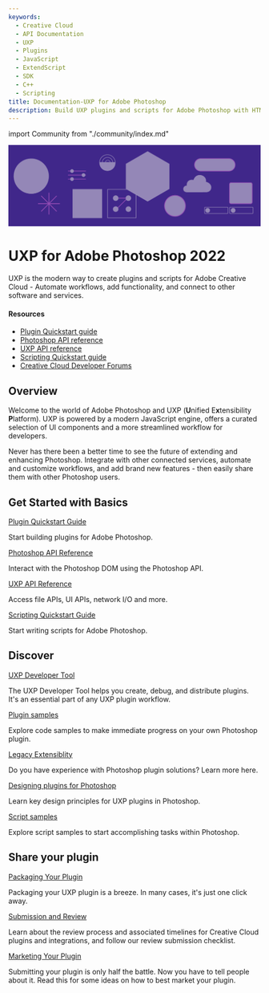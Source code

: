 ```yaml
---
keywords:
  - Creative Cloud
  - API Documentation
  - UXP
  - Plugins
  - JavaScript
  - ExtendScript
  - SDK
  - C++
  - Scripting
title: Documentation-UXP for Adobe Photoshop
description: Build UXP plugins and scripts for Adobe Photoshop with HTML, CSS, and JavaScript. Automate workflows, build new features, and more.
---
```


import Community from "./community/index.md"

<Hero slots="image, heading, text" background="rgb(64, 34, 138)"/>

![Hero image](./illustration.png)

# UXP for Adobe Photoshop 2022

UXP is the modern way to create plugins and scripts for Adobe Creative Cloud - Automate workflows, add functionality, and connect to other software and services.

<Resources slots="heading, links"/>

#### Resources

- [Plugin Quickstart guide](guides/)
- [Photoshop API reference](ps_reference/)
- [UXP API reference](uxp/reference-js/)
- [Scripting Quickstart guide](scripting/getting-started/)
- [Creative Cloud Developer Forums](https://forums.creativeclouddeveloper.com/)

## Overview

Welcome to the world of Adobe Photoshop and UXP (**U**nified E**x**tensibility **P**latform). UXP is powered by a modern JavaScript engine, offers a curated selection of UI components and a more streamlined workflow for developers.

Never has there been a better time to see the future of extending and enhancing Photoshop. Integrate with other connected services, automate and customize workflows, and add brand new features - then easily share them with other Photoshop users.

<DiscoverBlock slots="heading, link, text"/>

## Get Started with Basics

[Plugin Quickstart Guide](guides/)

Start building plugins for Adobe Photoshop.

<DiscoverBlock slots="link, text"/>

[Photoshop API Reference](ps_reference/)

Interact with the Photoshop DOM using the Photoshop API.

<DiscoverBlock slots="link, text"/>

[UXP API Reference](uxp/reference-js/)

Access file APIs, UI APIs, network I/O and more.

<DiscoverBlock slots="link, text"/>

[Scripting Quickstart Guide](scripting/getting-started/)

Start writing scripts for Adobe Photoshop.

## Discover

<DiscoverBlock slots="link, text"/>

[UXP Developer Tool](guides/devtool/)

The UXP Developer Tool helps you create, debug, and distribute plugins. It's an essential part of any UXP plugin workflow.

<DiscoverBlock slots="link, text"/>

[Plugin samples](guides/code_samples/)

Explore code samples to make immediate progress on your own Photoshop plugin.

<DiscoverBlock slots="link, text"/>

[Legacy Extensiblity](guides/legacy-extensibility/)

Do you have experience with Photoshop plugin solutions? Learn more here.

<DiscoverBlock slots="link, text"/>

[Designing plugins for Photoshop](/design/)

Learn key design principles for UXP plugins in Photoshop.

<DiscoverBlock slots="link, text"/>

[Script samples](scripting/samples/)

Explore script samples to start accomplishing tasks within Photoshop.

## Share your plugin

<DiscoverBlock slots="link, text"/>

[Packaging Your Plugin](guides/distribution/packaging-your-plugin/)

Packaging your UXP plugin is a breeze. In many cases, it's just one click away.

<DiscoverBlock slots="link, text"/>

[Submission and Review](guides/distribution/submission-checklist/)

Learn about the review process and associated timelines for Creative Cloud plugins and integrations, and follow our review submission checklist.

<DiscoverBlock slots="link, text"/>

[Marketing Your Plugin](guides/distribution/marketing/)

Submitting your plugin is only half the battle. Now you have to tell people about it. Read this for some ideas on how to best market your plugin.

<Community />
